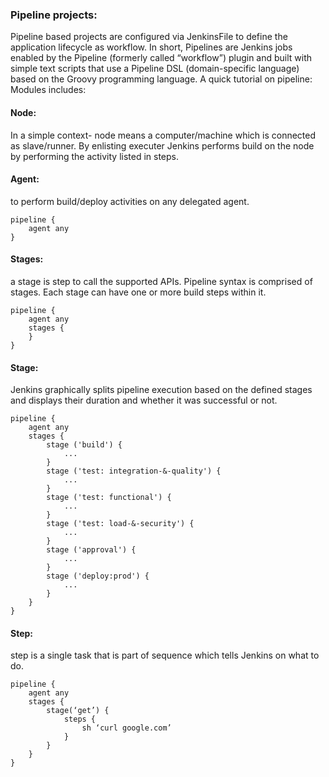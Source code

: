 ### Pipeline projects: 
Pipeline based projects are configured via JenkinsFile to define the application lifecycle as workflow.
In short, Pipelines are Jenkins jobs enabled by the Pipeline (formerly called “workflow”) plugin and built with simple text scripts that use a Pipeline DSL (domain-specific language) based on the Groovy programming language.
A quick tutorial on pipeline:
Modules includes:

#### Node:  
In a simple context- node means a computer/machine which is connected as slave/runner. By enlisting executer Jenkins performs build on the node by performing the activity listed in steps.

#### Agent: 
to perform build/deploy activities on any delegated agent.
```
pipeline {
	agent any
}
```

#### Stages:  
a stage is step to call the supported APIs. Pipeline syntax is comprised of stages. Each stage can have one or more build steps within it.
```
pipeline {
	agent any
	stages {
	}
}
```

#### Stage:
Jenkins graphically splits pipeline execution based on the defined stages and displays their duration and whether it was successful or not.
```
pipeline {
	agent any
	stages {
		stage ('build') {
			...
		}
		stage ('test: integration-&-quality') {
			...
		}
		stage ('test: functional') {
			...
		}
		stage ('test: load-&-security') {
			...
		}
		stage ('approval') {
			...
		}
		stage ('deploy:prod') {
			...
		}
	}
}
```

#### Step:  
step is a single task that is part of sequence which tells Jenkins on what to do.
```
pipeline {
	agent any
	stages {
		stage(‘get’) {
			steps {
				sh ‘curl google.com’
			}
		}
	}
}
```
